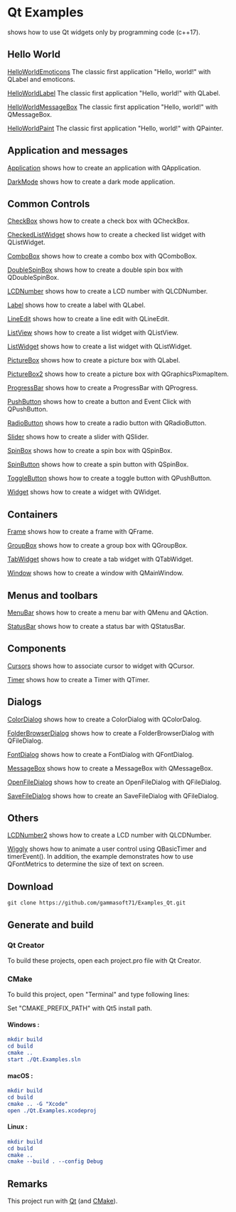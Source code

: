 
# Qt Examples

shows how to use Qt widgets only by programming code (c++17).

## Hello World

[HelloWorldEmoticons](Qt.Widgets/HelloWorld/HelloWorldEmoticons) The classic first application "Hello, world!" with QLabel and emoticons.

[HelloWorldLabel](Qt.Widgets/HelloWorld/HelloWorldLabel) The classic first application "Hello, world!" with QLabel.

[HelloWorldMessageBox](Qt.Widgets/HelloWorld/HelloWorldMessageBox) The classic first application "Hello, world!" with QMessageBox.

[HelloWorldPaint](Qt.Widgets/HelloWorld/HelloWorldPaint) The classic first application "Hello, world!" with QPainter.

## Application and messages

[Application](Qt.Widgets/Application/Application) shows how to create an application with QApplication.

[DarkMode](Qt.Widgets/Application/DarkMode) shows how to create a dark mode application.

## Common Controls

[CheckBox](Qt.Widgets/CommonControls/CheckBox) shows how to create a check box with QCheckBox.

[CheckedListWidget](Qt.Widgets/CommonControls/CheckedListWidget) shows how to create a checked list widget with QListWidget.

[ComboBox](Qt.Widgets/CommonControls/ComboBox) shows how to create a combo box with QComboBox.

[DoubleSpinBox](Qt.Widgets/CommonControls/DoubleSpinBox) shows how to create a double spin box with QDoubleSpinBox.

[LCDNumber](Qt.Widgets/CommonControls/LCDNumber) shows how to create a LCD number with QLCDNumber.

[Label](Qt.Widgets/CommonControls/Label) shows how to create a label with QLabel.

[LineEdit](Qt.Widgets/CommonControls/LineEdit) shows how to create a line edit with QLineEdit.

[ListView](Qt.Widgets/CommonControls/ListWidget) shows how to create a list widget with QListView.

[ListWidget](Qt.Widgets/CommonControls/ListWidget) shows how to create a list widget with QListWidget.

[PictureBox](Qt.Widgets/CommonControls/PictureBox) shows how to create a picture box with QLabel.

[PictureBox2](Qt.Widgets/CommonControls/PictureBox2) shows how to create a picture box with QGraphicsPixmapItem.

[ProgressBar](Qt.Widgets/CommonControls/ProgressBar) shows how to create a ProgressBar with QProgress.

[PushButton](Qt.Widgets/CommonControls/PushButton) shows how to create a button and Event Click with QPushButton.

[RadioButton](Qt.Widgets/CommonControls/RadioButton) shows how to create a radio button with QRadioButton.

[Slider](Qt.Widgets/CommonControls/Slider) shows how to create a slider with QSlider.

[SpinBox](Qt.Widgets/CommonControls/SpinBox) shows how to create a spin box with QSpinBox.

[SpinButton](Qt.Widgets/CommonControls/SpinButton) shows how to create a spin button with QSpinBox.

[ToggleButton](Qt.Widgets/CommonControls/ToggleButton) shows how to create a toggle button with QPushButton.

[Widget](Qt.Widgets/CommonControls/ToggleButton) shows how to create a widget with QWidget.

## Containers

[Frame](Qt.Widgets/Containers/Frame) shows how to create a frame with QFrame.

[GroupBox](Qt.Widgets/Containers/GroupBox) shows how to create a group box with QGroupBox.

[TabWidget](Qt.Widgets/Containers/TabWidget) shows how to create a tab widget with QTabWidget.

[Window](Qt.Widgets/Containers/Window) shows how to create a window with QMainWindow.

## Menus and toolbars

[MenuBar](Qt.Widgets/MenusAndToolbars/MenuBar) shows how to create a menu bar with QMenu and QAction.

[StatusBar](Qt.Widgets/MenusAndToolbars/StatusBar) shows how to create a status bar with QStatusBar.

## Components

[Cursors](Qt.Widgets/Components/Cursors) shows how to associate cursor to widget with QCursor.

[Timer](Qt.Widgets/Components/Timer) shows how to create a Timer with QTimer.

## Dialogs

[ColorDialog](Qt.Widgets/Dialogs/ColorDialog) shows how to create a ColorDialog with QColorDalog.

[FolderBrowserDialog](Qt.Widgets/Dialogs/FolderBrowserDialog) shows how to create a FolderBrowserDialog with QFileDialog.

[FontDialog](Qt.Widgets/Dialogs/FontDialog) shows how to create a FontDialog with QFontDialog.

[MessageBox](Qt.Widgets/Dialogs/MessageBox) shows how to create a MessageBox with QMessageBox.

[OpenFileDialog](Qt.Widgets/Dialogs/OpenFileDialog) shows how to create an OpenFileDialog with QFileDialog.

[SaveFileDialog](Qt.Widgets/Dialogs/SaveFileDialog) shows how to create an SaveFileDialog with QFileDialog.

## Others

[LCDNumber2](Qt.Widgets/Others/LCDNumber2) shows how to create a LCD number with QLCDNumber.

[Wiggly](Qt.Widgets/Others/Wiggly) shows how to animate a user control using QBasicTimer and timerEvent(). In addition, the example demonstrates how to use QFontMetrics to determine the size of text on screen.

## Download

``` shell
git clone https://github.com/gammasoft71/Examples_Qt.git

```

## Generate and build

### Qt Creator

To build these projects, open each project.pro file with Qt Creator.

### CMake

To build this project, open "Terminal" and type following lines:

Set "CMAKE_PREFIX_PATH" with Qt5 install path.

#### Windows :

``` cmake
mkdir build
cd build
cmake ..
start ./Qt.Examples.sln
```

#### macOS :

``` cmake
mkdir build
cd build
cmake .. -G "Xcode"
open ./Qt.Examples.xcodeproj
```

#### Linux :

``` cmake
mkdir build
cd build
cmake .. 
cmake --build . --config Debug
```


## Remarks

This project run with [Qt](https://www.qt.io) (and [CMake](https://cmake.org)).
